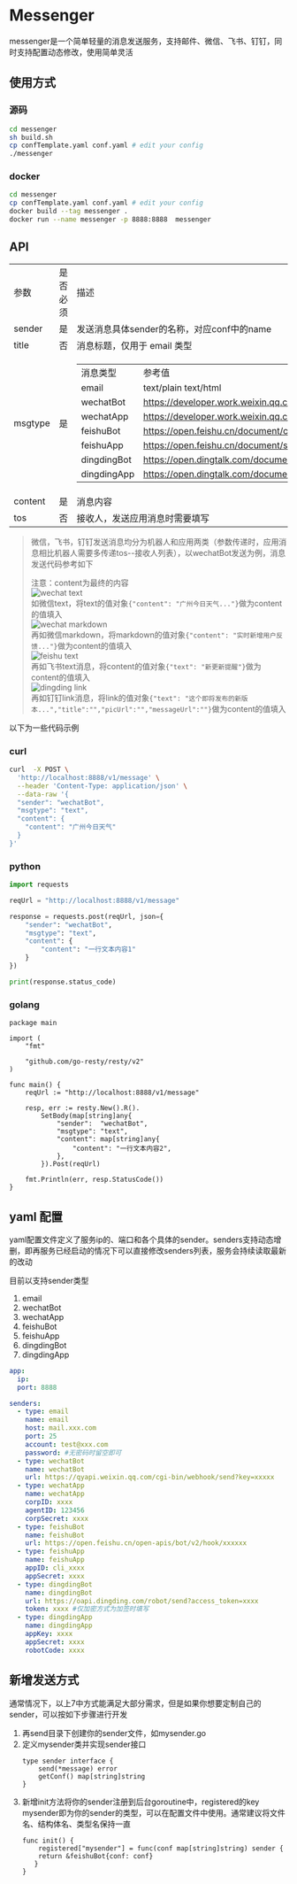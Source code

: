 # Messenger

messenger是一个简单轻量的消息发送服务，支持邮件、微信、飞书、钉钉，同时支持配置动态修改，使用简单灵活

## 使用方式

### 源码
```bash
cd messenger
sh build.sh
cp confTemplate.yaml conf.yaml # edit your config
./messenger
```

### docker
```bash
cd messenger
cp confTemplate.yaml conf.yaml # edit your config
docker build --tag messenger .
docker run --name messenger -p 8888:8888  messenger 
```

## API

<table>
    <tr>
        <td>参数</td>
        <td>是否必须</td>
        <td>描述</td>
    </tr>
    <tr>
        <td >sender</td>
        <td>是</td>
        <td>发送消息具体sender的名称，对应conf中的name</td>
    </tr>
    <tr>
        <td >title</td>
        <td>否</td>
        <td>消息标题，仅用于 email 类型</td>
    </tr>
    <tr>
        <td>msgtype</td>
        <td>是</td>
        <td>
          <table>
            <tr><td>消息类型</td><td>参考值</td></tr>
            <tr><td>email</td><td>text/plain text/html</td></tr>
            <tr><td>wechatBot</td><td><a href=https://developer.work.weixin.qq.com/document/path/99110#%E6%B6%88%E6%81%AF%E7%B1%BB%E5%9E%8B%E5%8F%8A%E6%95%B0%E6%8D%AE%E6%A0%BC%E5%BC%8F>https://developer.work.weixin.qq.com/document/path/99110#%E6%B6%88%E6%81%AF%E7%B1%BB%E5%9E%8B%E5%8F%8A%E6%95%B0%E6%8D%AE%E6%A0%BC%E5%BC%8F</a></td></tr>
            <tr><td>wechatApp</td><td><a href=https://developer.work.weixin.qq.com/document/path/90236#%E6%B6%88%E6%81%AF%E7%B1%BB%E5%9E%8B>https://developer.work.weixin.qq.com/document/path/90236#%E6%B6%88%E6%81%AF%E7%B1%BB%E5%9E%8B</a></td></tr>
            <tr><td>feishuBot</td><td><a href=https://open.feishu.cn/document/client-docs/bot-v3/add-custom-bot#5a997364>https://open.feishu.cn/document/client-docs/bot-v3/add-custom-bot#5a997364</a></td></tr>
            <tr><td>feishuApp</td><td><a href=https://open.feishu.cn/document/server-docs/im-v1/message-content-description/create_json#3c92befd>https://open.feishu.cn/document/server-docs/im-v1/message-content-description/create_json#3c92befd</a></td></tr>
            <tr><td>dingdingBot</td><td><a href=https://open.dingtalk.com/document/orgapp/custom-robot-access#title-72m-8ag-pqw>https://open.dingtalk.com/document/orgapp/custom-robot-access#title-72m-8ag-pqw</a></td></tr>
            <tr><td>dingdingApp</td><td><a href=https://open.dingtalk.com/document/orgapp/types-of-messages-sent-by-robots?spm>https://open.dingtalk.com/document/orgapp/types-of-messages-sent-by-robots?spm</a></td></tr>
          </table>
        </td>
    </tr>
    <tr>
        <td >content</td>
        <td>是</td>
        <td>消息内容</td>
    </tr>
    <tr>
        <td >tos</td>
        <td>否</td>
        <td>接收人，发送应用消息时需要填写</td>
    </tr>
</table>

> 微信，飞书，钉钉发送消息均分为机器人和应用两类（参数传递时，应用消息相比机器人需要多传递tos--接收人列表），以wechatBot发送为例，消息发送代码参考如下
>
> 注意：content为最终的内容
> <br>
> ![wechat text](wechattext.jpg)
> <br>
> 如微信text，将text的值对象`{"content": "广州今日天气..."}`做为content的值填入
> <br>
> ![wechat markdown](wechatmarkdown.jpg)
> <br>
> 再如微信markdown，将markdown的值对象`{"content": "实时新增用户反馈..."}`做为content的值填入
> <br>
> ![feishu text](feishutext.jpg)
> <br>
> 再如飞书text消息，将content的值对象`{"text": "新更新提醒"}`做为content的值填入
> <br>
> ![dingding link](dingdinglink.jpg)
> <br>
> 再如钉钉link消息，将link的值对象`{"text": "这个即将发布的新版本...","title":"","picUrl":"","messageUrl":""}`做为content的值填入

以下为一些代码示例

### curl
```bash
curl  -X POST \
  'http://localhost:8888/v1/message' \
  --header 'Content-Type: application/json' \
  --data-raw '{
  "sender": "wechatBot",
  "msgtype": "text",
  "content": {
    "content": "广州今日天气"
  }
}'
```

### python
```python
import requests

reqUrl = "http://localhost:8888/v1/message"

response = requests.post(reqUrl, json={
    "sender": "wechatBot",
    "msgtype": "text",
    "content": {
        "content": "一行文本内容1"
    }
})

print(response.status_code)
```

### golang
```golang
package main

import (
	"fmt"

	"github.com/go-resty/resty/v2"
)

func main() {
	reqUrl := "http://localhost:8888/v1/message"

	resp, err := resty.New().R().
		SetBody(map[string]any{
			"sender":  "wechatBot",
			"msgtype": "text",
			"content": map[string]any{
				"content": "一行文本内容2",
			},
		}).Post(reqUrl)

	fmt.Println(err, resp.StatusCode())
}
```

## yaml 配置

yaml配置文件定义了服务ip的、端口和各个具体的sender。senders支持动态增删，即再服务已经启动的情况下可以直接修改senders列表，服务会持续读取最新的改动

目前以支持sender类型
1. email
2. wechatBot
3. wechatApp
4. feishuBot
5. feishuApp
6. dingdingBot
7. dingdingApp

```yaml
app:
  ip:
  port: 8888

senders:
  - type: email
    name: email
    host: mail.xxx.com
    port: 25
    account: test@xxx.com
    password: #无密码时留空即可
  - type: wechatBot
    name: wechatBot
    url: https://qyapi.weixin.qq.com/cgi-bin/webhook/send?key=xxxxx
  - type: wechatApp
    name: wechatApp
    corpID: xxxx
    agentID: 123456
    corpSecret: xxxx
  - type: feishuBot
    name: feishuBot
    url: https://open.feishu.cn/open-apis/bot/v2/hook/xxxxxx
  - type: feishuApp
    name: feishuApp
    appID: cli_xxxx
    appSecret: xxxx
  - type: dingdingBot
    name: dingdingBot
    url: https://oapi.dingding.com/robot/send?access_token=xxxx
    token: xxxx #仅加密方式为加签时填写
  - type: dingdingApp
    name: dingdingApp
    appKey: xxxx
    appSecret: xxxx
    robotCode: xxxx
```

## 新增发送方式

通常情况下，以上7中方式能满足大部分需求，但是如果你想要定制自己的sender，可以按如下步骤进行开发

1. 再send目录下创建你的sender文件，如mysender.go
2. 定义mysender类并实现sender接口
   ```golang
   type sender interface {
	   send(*message) error
	   getConf() map[string]string
   }
   ```
3. 新增init方法将你的sender注册到后台goroutine中，registered的key mysender即为你的sender的类型，可以在配置文件中使用。通常建议将文件名、结构体名、类型名保持一直
   ```golang
   func init() {
	   registered["mysender"] = func(conf map[string]string) sender {
	   return &feishuBot{conf: conf}
	  }
   }
   ```